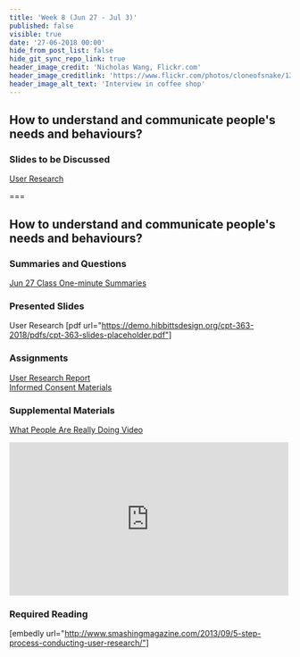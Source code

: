 ```yaml
---
title: 'Week 8 (Jun 27 - Jul 3)'
published: false
visible: true
date: '27-06-2018 00:00'
hide_from_post_list: false
hide_git_sync_repo_link: true
header_image_credit: 'Nicholas Wang, Flickr.com'
header_image_creditlink: 'https://www.flickr.com/photos/cloneofsnake/13966760787/'
header_image_alt_text: 'Interview in coffee shop'
---
```


## How to understand and communicate people's needs and behaviours?

### Slides to be Discussed
[User Research](https://demo.hibbittsdesign.org/cpt-363-2018/pdfs/cpt-363-slides-placeholder.pdf)  

===

## **How to understand and communicate people's needs and behaviours?**

### Summaries and Questions  
[Jun 27 Class One-minute Summaries](https://sso.canvaslms.com/courses/1413912/assignments/9519519)

### Presented Slides  
User Research
[pdf url="https://demo.hibbittsdesign.org/cpt-363-2018/pdfs/cpt-363-slides-placeholder.pdf"]  

### Assignments
[User Research Report](https://sso.canvaslms.com/courses/1413912/assignments/9519534)  
[Informed Consent Materials](https://sso.canvaslms.com/courses/1413912/files/folder/Handouts/Informed%20Consent)  

### Supplemental Materials  
[What People Are Really Doing Video](http://vimeo.com/album/169777/video/7099570)  
<div class="embed-responsive embed-responsive-4by3"><iframe src="https://player.vimeo.com/video/7099570" width="500" height="275" frameborder="0" webkitallowfullscreen mozallowfullscreen allowfullscreen></iframe></div>

### Required Reading  
[embedly url="http://www.smashingmagazine.com/2013/09/5-step-process-conducting-user-research/"]
